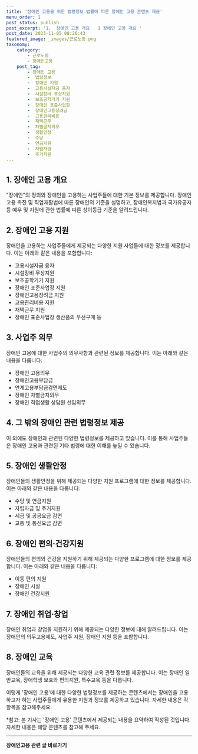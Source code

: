 ```yaml
---
title: '장애인 고용을 위한 법령정보 법률에 따른 장애인 고용 콘텐츠 제공'
menu_order: 1
post_status: publish
post_excerpt: '1.  장애인 고용 개요   1 장애인 고용 개요 '
post_date: 2023-11-05 08:26:43
featured_image: _images/근로노동.png
taxonomy:
    category:
        - 근로노동
        - 장애인고용
    post_tag:
        - 장애인 고용
        -  법령정보
        -  장애인 지원
        -  고용시설자금 융자
        -  시설장비 무상지원
        -  보조공학기기 지원
        -  장애인 표준사업장
        -  장애인고용장려금
        -  고용관리비용
        -  재택근무
        -  차별금지의무
        -  생활안정
        -  수당
        -  연금지원
        -  자립자금
        -  주거지원
---
```





## 1. 장애인 고용 개요

"장애인"의 정의와 장애인을 고용하는 사업주들에 대한 기본 정보를 제공합니다. 장애인 고용 촉진 및 직업재활법에 따른 장애인의 기준을 설명하고, 장애인복지법과 국가유공자 등 예우 및 지원에 관한 법률에 따른 상이등급 기준을 알려드립니다.

## 2. 장애인 고용 지원

장애인을 고용하는 사업주들에게 제공되는 다양한 지원 사업들에 대한 정보를 제공합니다. 이는 아래와 같은 내용을 포함합니다:

- 고용시설자금 융자
- 시설장비 무상지원
- 보조공학기기 지원
- 장애인 표준사업장 지원
- 장애인고용장려금 지원
- 고용관리비용 지원
- 재택근무 지원
- 장애인 표준사업장 생산품의 우선구매 등

## 3. 사업주 의무

장애인 고용에 대한 사업주의 의무사항과 관련된 정보를 제공합니다. 이는 아래와 같은 내용을 다룹니다:

- 장애인 고용의무
- 장애인고용부담금
- 연계고용부담금감면제도
- 장애인 차별금지의무
- 장애인 직업생활 상담원 선임의무

## 4. 그 밖의 장애인 관련 법령정보 제공

이 외에도 장애인과 관련된 다양한 법령정보를 제공하고 있습니다. 이를 통해 사업주들은 장애인 고용과 관련된 기타 법령에 대한 이해를 높일 수 있습니다.

## 5. 장애인 생활안정

장애인들의 생활안정을 위해 제공되는 다양한 지원 프로그램에 대한 정보를 제공합니다. 이는 아래와 같은 내용을 다룹니다:

- 수당 및 연금지원
- 자립자금 및 주거지원
- 세금 및 공공요금 감면
- 교통 및 통신요금 감면

## 6. 장애인 편의·건강지원

장애인들의 편의와 건강을 지원하기 위해 제공되는 다양한 프로그램에 대한 정보를 제공합니다. 이는 아래와 같은 내용을 다룹니다:

- 이동 편의 지원
- 장애인 시설
- 장애인 건강지원

## 7. 장애인 취업·창업

장애인 취업과 창업을 지원하기 위해 제공되는 다양한 정보에 대해 알려드립니다. 이는 장애인의 의무고용제도, 사업주 지원, 장애인 지원 등을 포함합니다.

## 8. 장애인 교육

장애인들의 교육을 위해 제공되는 다양한 교육 관련 정보를 제공합니다. 이는 장애인 일반교육, 장애학생 보호와 편의지원, 특수교육 등을 다룹니다.

이렇게 '장애인 고용'에 대한 다양한 법령정보를 제공하는 콘텐츠에서는 장애인을 고용하고자 하는 사업주들에게 유용한 지원과 정보를 제공하고 있습니다. 자세한 내용은 각 항목을 참고해주세요.

*참고: 본 기사는 '장애인 고용' 콘텐츠에서 제공되는 내용을 요약하여 작성된 것입니다. 자세한 내용은 해당 콘텐츠를 참고해 주세요.
<!-- wp:separator -->
<hr class="wp-block-separator has-alpha-channel-opacity"/>
<!-- /wp:separator -->

<!-- wp:group {"backgroundColor":"base","layout":{"type":"constrained"}} -->
<div class="wp-block-group has-base-background-color has-background"><!-- wp:paragraph {"align":"center","fontSize":"medium"} -->
<p class="has-text-align-center has-large-font-size"><strong>장애인고용 관련 글 바로가기</strong></p>
<!-- /wp:paragraph -->


<!-- wp:latest-posts
{"categories":[{"id":11037,"count":19,"description":"","link":"https://uknowlaw.com/category/%ec%9e%a5%ec%95%a0%ec%9d%b8%ea%b3%a0%ec%9a%a9/","name":"장애인고용","slug":"장애인고용","taxonomy":"category","parent":0,"meta":[],"_links":{"self":[{"href":"https://uknowlaw.com/wp-json/wp/v2/categories/11037"}],"collection":[{"href":"https://uknowlaw.com/wp-json/wp/v2/categories"}],"about":[{"href":"https://uknowlaw.com/wp-json/wp/v2/taxonomies/category"}],"wp:post_type":[{"href":"https://uknowlaw.com/wp-json/wp/v2/posts?categories=11037"}],"curies":[{"name":"wp","href":"https://api.w.org/{rel}","templated":true}]}}],"postsToShow":100,"excerptLength":28,"postLayout":"grid","columns":2,"featuredImageAlign":"left","featuredImageSizeSlug":"large","fontSize":"medium"} /--></div>
<!-- /wp:group -->